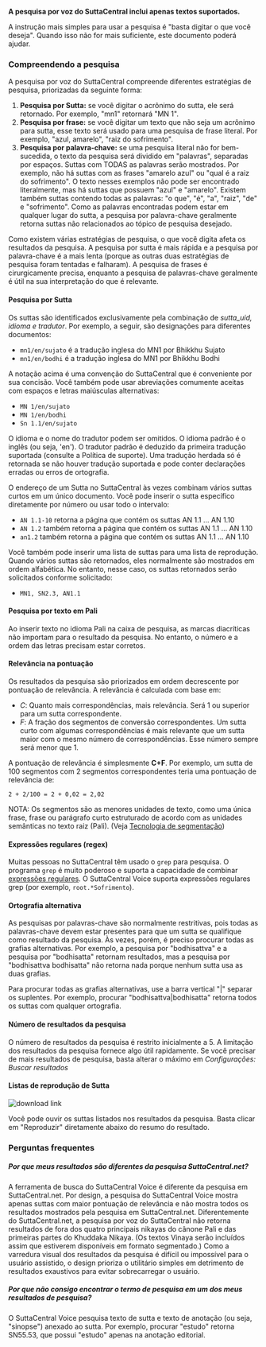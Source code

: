**A pesquisa por voz do SuttaCentral inclui apenas textos suportados.**

A instrução mais simples para usar a pesquisa é "basta digitar o que você deseja". Quando isso não for mais suficiente, este documento poderá ajudar.

### Compreendendo a pesquisa
A pesquisa por voz do SuttaCentral compreende diferentes estratégias de pesquisa, priorizadas da seguinte forma:

1. **Pesquisa por Sutta:** se você digitar o acrônimo do sutta, ele será retornado. Por exemplo, "mn1" retornará "MN 1".
1. **Pesquisa por frase:** se você digitar um texto que não seja um acrônimo para sutta, esse texto será usado para uma pesquisa de frase literal. Por exemplo, "azul, amarelo", "raiz do sofrimento".
1. **Pesquisa por palavra-chave:** se uma pesquisa literal não for bem-sucedida, o texto da pesquisa será dividido em "palavras", separadas por espaços. Suttas com TODAS as palavras serão mostrados. Por exemplo, não há suttas com as frases "amarelo azul" ou "qual é a raiz do sofrimento". O texto nesses exemplos não pode ser encontrado literalmente, mas há suttas que possuem "azul" e "amarelo". Existem também suttas contendo todas as palavras: "o que", "é", "a", "raiz", "de" e "sofrimento". Como as palavras encontradas podem estar em qualquer lugar do sutta, a pesquisa por palavra-chave geralmente retorna suttas não relacionados ao tópico de pesquisa desejado.

Como existem várias estratégias de pesquisa, o que você digita afeta os resultados da pesquisa. A pesquisa por sutta é mais rápida e a pesquisa por palavra-chave é a mais lenta (porque as outras duas estratégias de pesquisa foram tentadas e falharam). A pesquisa de frases é cirurgicamente precisa, enquanto a pesquisa de palavras-chave geralmente é útil na sua interpretação do que é relevante.

#### Pesquisa por Sutta
Os suttas são identificados exclusivamente pela combinação de _sutta_uid, idioma e tradutor_. Por exemplo, a seguir, são designações para diferentes documentos:

* `mn1/en/sujato` é a tradução inglesa do MN1 por Bhikkhu Sujato
* `mn1/en/bodhi` é a tradução inglesa do MN1 por Bhikkhu Bodhi

A notação acima é uma convenção do SuttaCentral que é conveniente por sua concisão. Você também pode usar abreviações comumente aceitas com espaços e letras maiúsculas alternativas:

* `MN 1/en/sujato`
* `MN 1/en/bodhi`
* `Sn 1.1/en/sujato`

O idioma e o nome do tradutor podem ser omitidos. O idioma padrão é o inglês (ou seja, 'en'). O tradutor padrão é deduzido da primeira tradução suportada (consulte a Política de suporte). Uma tradução herdada só é retornada se não houver tradução suportada e pode conter declarações erradas ou erros de ortografia.


O endereço de um Sutta no SuttaCentral às vezes combinam vários suttas curtos em um único documento. Você pode inserir o sutta específico diretamente por número ou usar todo o intervalo:

* `AN 1.1-10` retorna a página que contém os suttas AN 1.1 ... AN 1.10
* `AN 1.2` também retorna a página que contém os suttas AN 1.1 ... AN 1.10
* `an1.2` também retorna a página que contém os suttas AN 1.1 ... AN 1.10

Você também pode inserir uma lista de suttas para uma lista de reprodução. Quando vários suttas são retornados, eles normalmente são mostrados em ordem alfabética. No entanto, nesse caso, os suttas retornados serão solicitados conforme solicitado:

* `MN1, SN2.3, AN1.1`

#### Pesquisa por texto em Pali
Ao inserir texto no idioma Pali na caixa de pesquisa, as marcas diacríticas não importam para o resultado da pesquisa. No entanto, o número e a ordem das letras precisam estar corretos.

#### Relevância na pontuação
Os resultados da pesquisa são priorizados em ordem decrescente por pontuação de relevância. A relevância é calculada com base em:

* *C*: Quanto mais correspondências, mais relevância. Será 1 ou superior para um sutta correspondente.
* *F*: A fração dos segmentos de conversão correspondentes. Um sutta curto com algumas correspondências é mais relevante que um sutta maior com o mesmo número de correspondências. Esse número sempre será menor que 1.

A pontuação de relevância é simplesmente **C+F**. Por exemplo, um sutta de 100 segmentos com 2 segmentos correspondentes teria uma pontuação de relevância de:

```
2 + 2/100 = 2 + 0,02 = 2,02
``` 

NOTA: Os segmentos são as menores unidades de texto, como uma única frase, frase ou parágrafo curto estruturado de acordo com as unidades semânticas no texto raiz (Pali).  (Veja [Tecnologia de segmentação](/sc-voice/en/301-segmentation))

#### Expressões regulares (regex)
Muitas pessoas no SuttaCentral têm usado o `grep` para pesquisa. 
O programa `grep` é muito poderoso e suporta a capacidade de combinar [expressões regulares](https://www.google.com/search?q=grep+-E+option). O SuttaCentral Voice suporta expressões regulares grep (por exemplo, `root.*Sofrimento`).

#### Ortografia alternativa
As pesquisas por palavras-chave são normalmente restritivas, pois todas as palavras-chave devem estar presentes para que um sutta se qualifique como resultado da pesquisa. Às vezes, porém, é preciso procurar todas as grafias alternativas. Por exemplo, a pesquisa por "bodhisattva" e a pesquisa por "bodhisatta" retornam resultados, mas a pesquisa por "bodhisattva bodhisatta" não retorna nada porque nenhum sutta usa as duas grafias.

Para procurar todas as grafias alternativas, use a barra vertical "|" separar os suplentes. Por exemplo, procurar "bodhisattva|bodhisatta" retorna todos os suttas com qualquer ortografia.

#### Número de resultados da pesquisa
O número de resultados da pesquisa é restrito inicialmente a 5. A limitação dos resultados da pesquisa fornece algo útil rapidamente. Se você precisar de mais resultados de pesquisa, basta alterar o máximo em 
_Configurações: Buscar resultados_

#### Listas de reprodução de Sutta
![download link](https://github.com/sc-voice/sc-voice/blob/master/src/assets/play-all-de.png?raw=true)

Você pode ouvir os suttas listados nos resultados da pesquisa. Basta clicar em "Reproduzir" diretamente abaixo do resumo do resultado.

### Perguntas frequentes
##### Por que meus resultados são diferentes da pesquisa SuttaCentral.net?
A ferramenta de busca do SuttaCentral Voice é diferente da pesquisa em SuttaCentral.net. Por design, a pesquisa do SuttaCentral Voice mostra apenas suttas com maior pontuação de relevância e não mostra todos os resultados mostrados pela pesquisa em SuttaCentral.net. Diferentemente do SuttaCentral.net, a pesquisa por voz do SuttaCentral não retorna resultados de fora dos quatro principais nikayas do cânone Pali e das primeiras partes do Khuddaka Nikaya. (Os textos Vinaya serão incluídos assim que estiverem disponíveis em formato segmentado.) Como a varredura visual dos resultados da pesquisa é difícil ou impossível para o usuário assistido, o design prioriza o utilitário simples em detrimento de resultados exaustivos para evitar sobrecarregar o usuário.

##### Por que não consigo encontrar o termo de pesquisa em um dos meus resultados de pesquisa?
O SuttaCentral Voice pesquisa texto de sutta e texto de anotação (ou seja, "sinopse") anexado ao sutta. Por exemplo, procurar "estudo" retorna SN55.53, que possui "estudo" apenas na anotação editorial.

